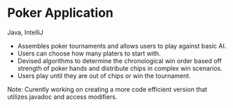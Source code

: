 # Poker Application
Java, IntelliJ
<ul>
  <li>Assembles poker tournaments and allows users to play against basic AI.</li>
  <li>Users can choose how many platers to start with.</li>
  <li>Devised algorithms to determine the chronological win order based off strength of poker hands and distribute chips in complex win scenarios.</li>
  <li>Users play until they are out of chips or win the tournament.</li>
</ul>
Note: Curently working on creating a more code efficient version that utilizes javadoc and access modifiers.
